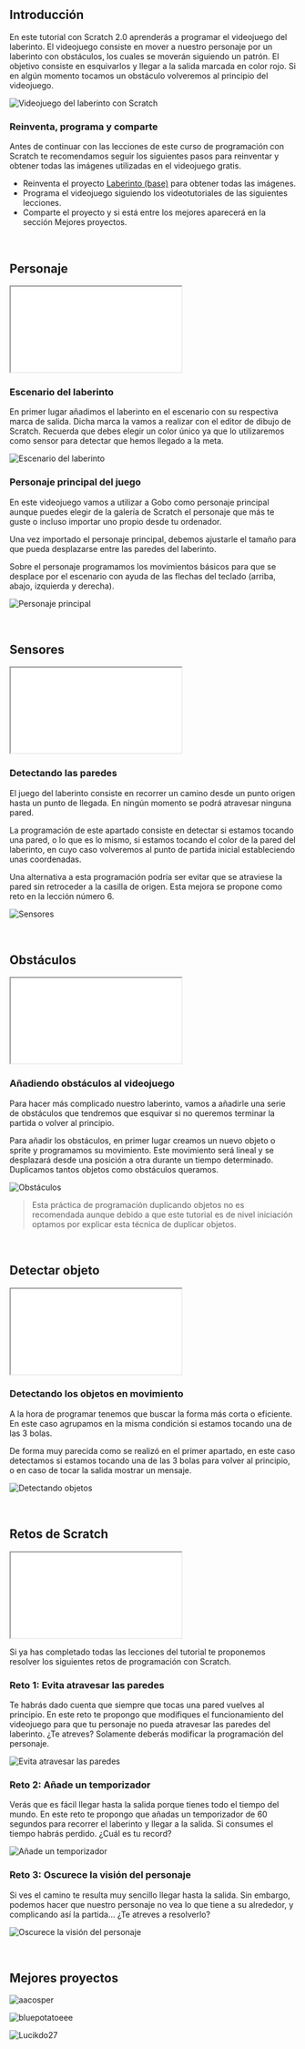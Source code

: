## Introducción

En este tutorial con Scratch 2.0 aprenderás a programar el videojuego del laberinto. El videojuego consiste en mover a nuestro personaje por un laberinto con obstáculos, los cuales se moverán siguiendo un patrón. El objetivo consiste en esquivarlos y llegar a la salida marcada en color rojo. Si en algún momento tocamos un obstáculo volveremos al principio del videojuego. 

![](img/preview.gif "Videojuego del laberinto con Scratch")

### Reinventa, programa y comparte

Antes de continuar con las lecciones de este curso de programación con Scratch te recomendamos seguir los siguientes pasos para reinventar y obtener todas las imágenes utilizadas en el videojuego gratis.

- Reinventa el proyecto [Laberinto (base)](https://scratch.mit.edu/projects/118054460/editor) para obtener todas las imágenes.
- Programa el videojuego siguiendo los videotutoriales de las siguientes lecciones.
- Comparte el proyecto y si está entre los mejores aparecerá en la sección Mejores proyectos.



<br />



## Personaje

<div class="iframe">
  <iframe src="//www.youtube.com/embed/Xp1iSsKxop4" allowfullscreen></iframe>
</div>

### Escenario del laberinto

En primer lugar añadimos el laberinto en el escenario con su respectiva marca de salida. Dicha marca la vamos a realizar con el editor de dibujo de Scratch. Recuerda que debes elegir un color único ya que lo utilizaremos como sensor para detectar que hemos llegado a la meta.

![](img/escenario.jpg "Escenario del laberinto")

### Personaje principal del juego

En este videojuego vamos a utilizar a Gobo como personaje principal aunque puedes elegir de la galería de Scratch el personaje que más te guste o incluso importar uno propio desde tu ordenador.

Una vez importado el personaje principal, debemos ajustarle el tamaño para que pueda desplazarse entre las paredes del laberinto.

Sobre el personaje programamos los movimientos básicos para que se desplace por el escenario con ayuda de las flechas del teclado (arriba, abajo, izquierda y derecha).

![](img/personaje.jpg "Personaje principal")



<br />



## Sensores

<div class="iframe">
  <iframe src="//www.youtube.com/embed/GwMnc4xls-E" allowfullscreen></iframe>
</div>

### Detectando las paredes

El juego del laberinto consiste en recorrer un camino desde un punto origen hasta un punto de llegada. En ningún momento se podrá atravesar ninguna pared.

La programación de este apartado consiste en detectar si estamos tocando una pared, o lo que es lo mismo, si estamos tocando el color de la pared del laberinto, en cuyo caso volveremos al punto de partida inicial estableciendo unas coordenadas.

Una alternativa a esta programación podría ser evitar que se atraviese la pared sin retroceder a la casilla de origen. Esta mejora se propone como reto en la lección número 6.

![](img/sensores.jpg "Sensores")



<br />



## Obstáculos

<div class="iframe">
  <iframe src="//www.youtube.com/embed/WqFuPVvBN7k" allowfullscreen></iframe>
</div>

### Añadiendo obstáculos al videojuego

Para hacer más complicado nuestro laberinto, vamos a añadirle una serie de obstáculos que tendremos que esquivar si no queremos terminar la partida o volver al principio.

Para añadir los obstáculos, en primer lugar creamos un nuevo objeto o sprite y programamos su movimiento. Este movimiento será lineal y se desplazará desde una posición a otra durante un tiempo determinado. Duplicamos tantos objetos como obstáculos queramos.

![](img/obstaculos.jpg "Obstáculos")

> Esta práctica de programación duplicando objetos no es recomendada aunque debido a que este tutorial es de nivel iniciación optamos por explicar esta técnica de duplicar objetos.



<br />



## Detectar objeto

<div class="iframe">
  <iframe src="//www.youtube.com/embed/cUYxQtrU-L4" allowfullscreen></iframe>
</div>

### Detectando los objetos en movimiento

A la hora de programar tenemos que buscar la forma más corta o eficiente. En este caso agrupamos en la misma condición si estamos tocando una de las 3 bolas.

De forma muy parecida como se realizó en el primer apartado, en este caso detectamos si estamos tocando una de las 3 bolas para volver al principio, o en caso de tocar la salida mostrar un mensaje.

![](img/detectar.jpg "Detectando objetos")



<br />



## Retos de Scratch

<div class="iframe">
  <iframe src="//www.youtube.com/embed/Tdvnv3LKmGE" allowfullscreen></iframe>
</div>

Si ya has completado todas las lecciones del tutorial te proponemos resolver los siguientes retos de programación con Scratch.

### Reto 1: Evita atravesar las paredes

Te habrás dado cuenta que siempre que tocas una pared vuelves al principio. En este reto te propongo que modifiques el funcionamiento del videojuego para que tu personaje no pueda atravesar las paredes del laberinto. ¿Te atreves? Solamente deberás modificar la programación del personaje.

![](img/reto-1.jpg "Evita atravesar las paredes")

### Reto 2: Añade un temporizador

Verás que es fácil llegar hasta la salida porque tienes todo el tiempo del mundo. En este reto te propongo que añadas un temporizador de 60 segundos para recorrer el laberinto y llegar a la salida. Si consumes el tiempo habrás perdido. ¿Cuál es tu record?

![](img/reto-2.jpg "Añade un temporizador")

### Reto 3: Oscurece la visión del personaje

Si ves el camino te resulta muy sencillo llegar hasta la salida. Sin embargo, podemos hacer que nuestro personaje no vea lo que tiene a su alrededor, y complicando así la partida... ¿Te atreves a resolverlo?

![](img/reto-3.jpg "Oscurece la visión del personaje")



<br />



## Mejores proyectos

![](img/proyecto-aacosper.gif "aacosper")

![](img/proyecto-bluepotatoeee.gif "bluepotatoeee")

![](img/proyecto-Lucikdo27.gif "Lucikdo27")
